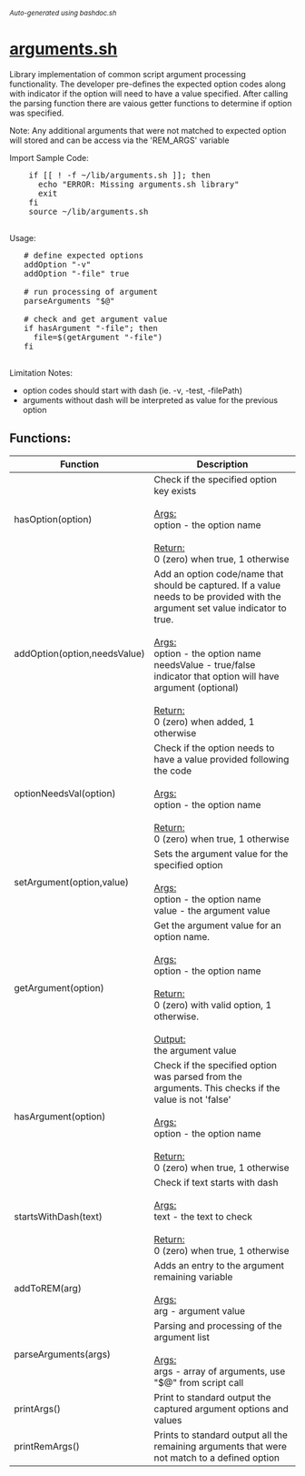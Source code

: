 <small><i>Auto-generated using bashdoc.sh</i></small>
# [arguments.sh](../arguments.sh)

Library implementation of common script argument processing functionality. The
developer pre-defines the expected option codes along with indicator if the
option will need to have a value specified. After calling the parsing function
there are vaious getter functions to determine if option was specified.

Note: Any additional arguments that were not matched to expected option will
stored and can be access via the 'REM_ARGS' variable


Import Sample Code:
  <pre>
    if [[ ! -f ~/lib/arguments.sh ]]; then
      echo "ERROR: Missing arguments.sh library"
      exit
    fi
    source ~/lib/arguments.sh
  </pre>
 
Usage:
 <pre>
   # define expected options
   addOption "-v"
   addOption "-file" true

   # run processing of argument
   parseArguments "$@"

   # check and get argument value
   if hasArgument "-file"; then
     file=$(getArgument "-file")
   fi
 </pre>

Limitation Notes:
- option codes should start with dash (ie. -v, -test, -filePath)
- arguments without dash will be interpreted as value for the previous option


## Functions:
| Function | Description |
|----------|-------------|
| hasOption(option) | Check if the specified option key exists    <br><br><u>Args:</u><br>option - the option name  <br><br><u>Return:</u><br>0 (zero) when true, 1 otherwise  <br> |
| addOption(option,needsValue) | Add an option code/name that should be captured. If a value needs to be  provided with the argument set value indicator to true.    <br><br><u>Args:</u><br>option - the option name  <br>needsValue - true/false indicator that option will have argument (optional)  <br><br><u>Return:</u><br>0 (zero) when added, 1 otherwise  <br> |
| optionNeedsVal(option) | Check if the option needs to have a value provided following the code    <br><br><u>Args:</u><br>option - the option name  <br><br><u>Return:</u><br>0 (zero) when true, 1 otherwise  <br> |
| setArgument(option,value) | Sets the argument value for the specified option    <br><br><u>Args:</u><br>option - the option name  <br>value - the argument value  <br> |
| getArgument(option) | Get the argument value for an option name.    <br><br><u>Args:</u><br>option - the option name  <br><br><u>Return:</u><br>0 (zero) with valid option, 1 otherwise.  <br><br><u>Output:</u><br>the argument value  <br> |
| hasArgument(option) | Check if the specified option was parsed from the arguments.  This checks if the value is not 'false'    <br><br><u>Args:</u><br>option - the option name  <br><br><u>Return:</u><br>0 (zero) when true, 1 otherwise  <br> |
| startsWithDash(text) | Check if text starts with dash    <br><br><u>Args:</u><br>text - the text to check  <br><br><u>Return:</u><br>0 (zero) when true, 1 otherwise  <br> |
| addToREM(arg) | Adds an entry to the argument remaining variable    <br><br><u>Args:</u><br>arg - argument value  <br> |
| parseArguments(args) | Parsing and processing of the argument list    <br><br><u>Args:</u><br>args - array of arguments, use "$@" from script call  <br> |
| printArgs() | Print to standard output the captured argument options and values   |
| printRemArgs() | Prints to standard output all the remaining arguments that were not match to a defined option   |
